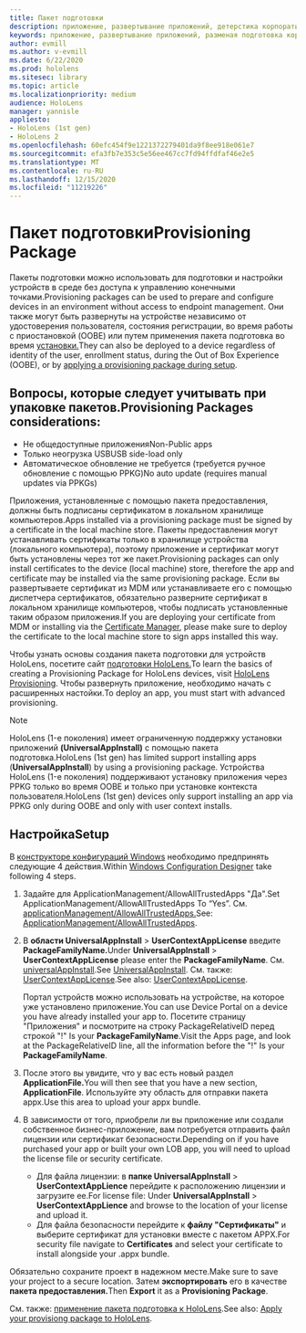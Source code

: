 ```yaml
---
title: Пакет подготовки
description: приложение, развертывание приложений, детерстика корпоративного приложения, подготовка
keywords: приложение, развертывание приложений, разменая подготовка корпоративных приложений, подготовка
author: evmill
ms.author: v-evmill
ms.date: 6/22/2020
ms.prod: hololens
ms.sitesec: library
ms.topic: article
ms.localizationpriority: medium
audience: HoloLens
manager: yannisle
appliesto:
- HoloLens (1st gen)
- HoloLens 2
ms.openlocfilehash: 60efc454f9e1221372279401da9f8ee918e061e7
ms.sourcegitcommit: efa3fb7e353c5e56ee467cc7fd94ffdfaf46e2e5
ms.translationtype: MT
ms.contentlocale: ru-RU
ms.lasthandoff: 12/15/2020
ms.locfileid: "11219226"
---
```

# <span data-ttu-id="7ac9b-104">Пакет подготовки</span><span class="sxs-lookup"><span data-stu-id="7ac9b-104">Provisioning Package</span></span>

<span data-ttu-id="7ac9b-105">Пакеты подготовки можно использовать для подготовки и настройки устройств в среде без доступа к управлению конечными точками.</span><span class="sxs-lookup"><span data-stu-id="7ac9b-105">Provisioning packages can be used to prepare and configure devices in an environment without access to endpoint management.</span></span> <span data-ttu-id="7ac9b-106">Они также могут быть развернуты на устройстве независимо от удостоверения пользователя, состояния регистрации, во время работы с приостановкой (OOBE) или путем применения пакета подготовка во время [установки.](https://docs.microsoft.com/hololens/hololens-provisioning##apply-a-provisioning-package-to-hololens-during-setup)</span><span class="sxs-lookup"><span data-stu-id="7ac9b-106">They can also be deployed to a device regardless of identity of the user, enrollment status, during the Out of Box Experience (OOBE), or by [applying a provisioning package during setup](https://docs.microsoft.com/hololens/hololens-provisioning##apply-a-provisioning-package-to-hololens-during-setup).</span></span>

## <span data-ttu-id="7ac9b-107">Вопросы, которые следует учитывать при упаковке пакетов.</span><span class="sxs-lookup"><span data-stu-id="7ac9b-107">Provisioning Packages considerations:</span></span>
* <span data-ttu-id="7ac9b-108">Не общедоступные приложения</span><span class="sxs-lookup"><span data-stu-id="7ac9b-108">Non-Public apps</span></span>
* <span data-ttu-id="7ac9b-109">Только неогрузка USB</span><span class="sxs-lookup"><span data-stu-id="7ac9b-109">USB side-load only</span></span>
* <span data-ttu-id="7ac9b-110">Автоматическое обновление не требуется (требуется ручное обновление с помощью PPKG)</span><span class="sxs-lookup"><span data-stu-id="7ac9b-110">No auto update (requires manual updates via PPKGs)</span></span>

<span data-ttu-id="7ac9b-111">Приложения, установленные с помощью пакета предоставления, должны быть подписаны сертификатом в локальном хранилище компьютеров.</span><span class="sxs-lookup"><span data-stu-id="7ac9b-111">Apps installed via a provisioning package must be signed by a certificate in the local machine store.</span></span> <span data-ttu-id="7ac9b-112">Пакеты предоставления могут устанавливать сертификаты только в хранилище устройства (локального компьютера), поэтому приложение и сертификат могут быть установлены через тот же пакет.</span><span class="sxs-lookup"><span data-stu-id="7ac9b-112">Provisioning packages can only install certificates to the device (local machine) store, therefore the app and certificate may be installed via the same provisioning package.</span></span> <span data-ttu-id="7ac9b-113">Если вы развертываете сертификат из MDM [](certificate-manager.md)или устанавливаете его с помощью диспетчера сертификатов, обязательно разверните сертификат в локальном хранилище компьютеров, чтобы подписать установленные таким образом приложения.</span><span class="sxs-lookup"><span data-stu-id="7ac9b-113">If you are deploying your certificate from MDM or installing via the [Certificate Manager](certificate-manager.md), please make sure to deploy the certificate to the local machine store to sign apps installed this way.</span></span>

<span data-ttu-id="7ac9b-114">Чтобы узнать основы создания пакета подготовки для устройств HoloLens, посетите сайт [подготовки HoloLens.](https://docs.microsoft.com/hololens/hololens-provisioning)</span><span class="sxs-lookup"><span data-stu-id="7ac9b-114">To learn the basics of creating a Provisioning Package for HoloLens devices, visit [HoloLens Provisioning](https://docs.microsoft.com/hololens/hololens-provisioning).</span></span> <span data-ttu-id="7ac9b-115">Чтобы развернуть приложение, необходимо начать с расширенных настойки.</span><span class="sxs-lookup"><span data-stu-id="7ac9b-115">To deploy an app, you must start with advanced provisioning.</span></span>

> [!NOTE]
> <span data-ttu-id="7ac9b-116">HoloLens (1-е поколения) имеет ограниченную поддержку установки приложений **(UniversalAppInstall)** с помощью пакета подготовка.</span><span class="sxs-lookup"><span data-stu-id="7ac9b-116">HoloLens (1st gen) has limited support installing apps (**UniversalAppInstall**) by using a provisioning package.</span></span> <span data-ttu-id="7ac9b-117">Устройства HoloLens (1-е поколения) поддерживают установку приложения через PPKG только во время OOBE и только при установке контекста пользователя.</span><span class="sxs-lookup"><span data-stu-id="7ac9b-117">HoloLens (1st gen) devices only support installing an app via PPKG only during OOBE and only with user context installs.</span></span>

## <span data-ttu-id="7ac9b-118">Настройка</span><span class="sxs-lookup"><span data-stu-id="7ac9b-118">Setup</span></span>

<span data-ttu-id="7ac9b-119">В [конструкторе конфигураций Windows](https://www.microsoft.com/store/productId/9NBLGGH4TX22) необходимо предпринять следующие 4 действия.</span><span class="sxs-lookup"><span data-stu-id="7ac9b-119">Within [Windows Configuration Designer](https://www.microsoft.com/store/productId/9NBLGGH4TX22) take following 4 steps.</span></span>

1. <span data-ttu-id="7ac9b-120">Задайте для ApplicationManagement/AllowAllTrustedApps "Да".</span><span class="sxs-lookup"><span data-stu-id="7ac9b-120">Set ApplicationManagement/AllowAllTrustedApps To “Yes”.</span></span> <span data-ttu-id="7ac9b-121">См. [applicationManagement/AllowAllTrustedApps.](https://docs.microsoft.com/windows/client-management/mdm/policy-csp-applicationmanagement#applicationmanagement-allowalltrustedapps)</span><span class="sxs-lookup"><span data-stu-id="7ac9b-121">See: [ApplicationManagement/AllowAllTrustedApps](https://docs.microsoft.com/windows/client-management/mdm/policy-csp-applicationmanagement#applicationmanagement-allowalltrustedapps).</span></span>

2. <span data-ttu-id="7ac9b-122">В **области UniversalAppInstall**  >  **UserContextAppLicense** введите **PackageFamilyName.**</span><span class="sxs-lookup"><span data-stu-id="7ac9b-122">Under **UniversalAppInstall** > **UserContextAppLicense** please enter the **PackageFamilyName**.</span></span> <span data-ttu-id="7ac9b-123">См. [universalAppInstall](https://docs.microsoft.com/windows/configuration/wcd/wcd-universalappinstall).</span><span class="sxs-lookup"><span data-stu-id="7ac9b-123">See [UniversalAppInstall](https://docs.microsoft.com/windows/configuration/wcd/wcd-universalappinstall).</span></span> <span data-ttu-id="7ac9b-124">См. также: [UserContextAppLicense](https://docs.microsoft.com/windows/configuration/wcd/wcd-universalappinstall#usercontextapplicense).</span><span class="sxs-lookup"><span data-stu-id="7ac9b-124">See also: [UserContextAppLicense](https://docs.microsoft.com/windows/configuration/wcd/wcd-universalappinstall#usercontextapplicense).</span></span>

   <span data-ttu-id="7ac9b-125">Портал устройств можно использовать на устройстве, на которое уже установлено приложение.</span><span class="sxs-lookup"><span data-stu-id="7ac9b-125">You can use Device Portal on a device you have already installed your app to.</span></span> <span data-ttu-id="7ac9b-126">Посетите страницу "Приложения" и посмотрите на строку PackageRelativeID перед строкой "!" Is your **PackageFamilyName**.</span><span class="sxs-lookup"><span data-stu-id="7ac9b-126">Visit the Apps page, and look at the PackageRelativeID line, all the information before the "!" Is your **PackageFamilyName**.</span></span>
    
3. <span data-ttu-id="7ac9b-127">После этого вы увидите, что у вас есть новый раздел **ApplicationFile.**</span><span class="sxs-lookup"><span data-stu-id="7ac9b-127">You will then see that you have a new section, **ApplicationFile**.</span></span> <span data-ttu-id="7ac9b-128">Используйте эту область для отправки пакета appx.</span><span class="sxs-lookup"><span data-stu-id="7ac9b-128">Use this area to upload your appx bundle.</span></span>

4. <span data-ttu-id="7ac9b-129">В зависимости от того, приобрели ли вы приложение или создали собственное бизнес-приложение, вам потребуется отправить файл лицензии или сертификат безопасности.</span><span class="sxs-lookup"><span data-stu-id="7ac9b-129">Depending on if you have purchased your app or built your own LOB app, you will need to upload the license file or security certificate.</span></span>

    - <span data-ttu-id="7ac9b-130">Для файла лицензии: в **папке UniversalAppInstall**  >  **UserContextAppLience** перейдите к расположению лицензии и загрузите ее.</span><span class="sxs-lookup"><span data-stu-id="7ac9b-130">For license file: Under **UniversalAppInstall** > **UserContextAppLience** and browse to the location of your license and upload it.</span></span> 
    - <span data-ttu-id="7ac9b-131">Для файла безопасности перейдите к **файлу "Сертификаты"** и выберите сертификат для установки вместе с пакетом APPX.</span><span class="sxs-lookup"><span data-stu-id="7ac9b-131">For security file navigate to **Certificates** and select your certificate to install alongside your .appx bundle.</span></span>

<span data-ttu-id="7ac9b-132">Обязательно сохраните проект в надежном месте.</span><span class="sxs-lookup"><span data-stu-id="7ac9b-132">Make sure to save your project to a secure location.</span></span> <span data-ttu-id="7ac9b-133">Затем **экспортировать** его в качестве **пакета предоставления.**</span><span class="sxs-lookup"><span data-stu-id="7ac9b-133">Then **Export** it as a **Provisioning Package**.</span></span>  
    
<span data-ttu-id="7ac9b-134">См. также: [применение пакета подготовка к HoloLens](https://docs.microsoft.com/hololens/hololens-provisioning#apply-a-provisioning-package-to-hololens-during-setup).</span><span class="sxs-lookup"><span data-stu-id="7ac9b-134">See also: [Apply your provisiong package to HoloLens](https://docs.microsoft.com/hololens/hololens-provisioning#apply-a-provisioning-package-to-hololens-during-setup).</span></span>
